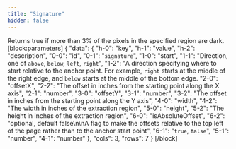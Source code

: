 ```yaml
---
title: "Signature"
hidden: false
---
```

Returns true if more than 3% of the pixels in the specified region are dark.
[block:parameters]
{
  "data": {
    "h-0": "key",
    "h-1": "value",
    "h-2": "description",
    "0-0": "id",
    "0-1": "`signature`",
    "1-0": "start",
    "1-1": "Direction, one of `above`, `below`, `left`, `right`",
    "1-2": "A direction specifying where to start relative to the anchor point. For  example, `right` starts at the middle of the right edge, and `below` starts at the middle of the bottom edge.
    "2-0": "offsetX",
    "2-2": "The offset in inches from the starting point along the X axis",
    "2-1": "number",
    "3-0": "offsetY",
    "3-1": "number",
    "3-2": "The offset in inches from the starting point along the Y axis",
    "4-0": "width",
    "4-2": "The width in inches of the extraction region",
    "5-0": "height",
    "5-2": "The height in inches of the extraction region",
    "6-0": "isAbsoluteOffset",
    "6-2": "optional, default false\n\nA flag to make the offsets relative to the top left of the page rather than to the anchor start point",
    "6-1": "`true`, `false`",
    "5-1": "number",
    "4-1": "number"
  },
  "cols": 3,
  "rows": 7
}
[/block]